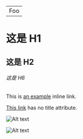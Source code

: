 <table>
    <tr>
        <td>Foo</td>
    </tr>
</table>

# 这是 H1

## 这是 H2

###### 这是 H6

This is [an example](http://example.com/ "Title") inline link.

[This link](http://example.net/) has no title attribute.

![Alt text](/path/to/img.jpg)

![Alt text](/path/to/img.jpg "Optional title")